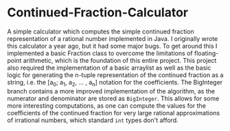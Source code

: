 # Continued-Fraction-Calculator
A simple calculator which computes the simple continued fraction representation of a rational number implemented in Java.
I originally wrote this calculator a year ago, but it had some major bugs. To get around this I implemented a basic Fraction class to overcome the limitations of floating-point arithmetic, which is the foundation of this entire project.
This project also required the implementation of a basic arraylist as well as the basic logic for generating the n-tuple representation of the continued fraction as a string, i.e. the [a<sub>0</sub>; a<sub>1</sub>, a<sub>2</sub>, ... , a<sub>n</sub>] notation for the coefficients. The BigInteger branch contains a more improved implementation of the 
algorithm, as the numerator and denominator are stored as `BigInteger`. This allows for some more interesting computations, as one can compute the values for the coefficients 
of the continued fraction for very large rational approximations of irrational numbers, which standard `int` types don't afford.
